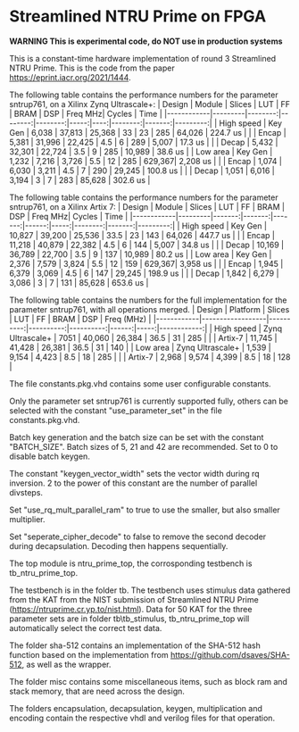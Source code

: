 # Streamlined NTRU Prime on FPGA

**WARNING This is experimental code, do NOT use in production systems**

This is a constant-time hardware implementation of round 3 Streamlined NTRU Prime. This is the code from the paper https://eprint.iacr.org/2021/1444.

The following table contains the performance numbers for the parameter sntrup761, on a Xilinx Zynq Ultrascale+:
| Design     | Module  | Slices  | LUT     | FF      | BRAM | DSP | Freq MHz| Cycles | Time     |
|------------|---------|--------:|--------:|--------:|-----:|----:|--------:|-------:|---------:|
| High speed | Key Gen | 6,038   | 37,813  | 25,368  | 33   | 23  | 285     | 64,026 | 224.7 us |
|            | Encap   | 5,381   | 31,996  | 22,425  | 4.5  | 6   | 289     | 5,007  | 17.3 us  |
|            | Decap   | 5,432   | 32,301  | 22,724  | 3.5  | 9   | 285     | 10,989 | 38.6 us  |
| Low area   | Key Gen | 1,232   | 7,216   | 3,726   | 5.5  | 12  | 285     | 629,367| 2,208 us |
|            | Encap   | 1,074   | 6,030   | 3,211   | 4.5  | 7   | 290     | 29,245 | 100.8 us |
|            | Decap   | 1,051   | 6,016   | 3,194   | 3    | 7   | 283     | 85,628 | 302.6 us |


The following table contains the performance numbers for the parameter sntrup761, on a Xilinx Artix 7:
| Design     | Module  | Slices | LUT    | FF     |  BRAM | DSP  | Freq MHz| Cycles | Time     |
|------------|---------|-------:|-------:|-------:|------:|-----:|--------:|-------:|---------:|
| High speed | Key Gen | 10,827 | 39,200 | 25,536 | 33.5  | 23   | 143     | 64,026 | 447.7 us |
|            | Encap   | 11,218 | 40,879 | 22,382 | 4.5   | 6    | 144     | 5,007  | 34.8 us  |
|            | Decap   | 10,169 | 36,789 | 22,700 | 3.5   | 9    | 137     | 10,989 | 80.2 us  |
| Low area   | Key Gen | 2,376  | 7,579  | 3,824  | 5.5   | 12   | 159     | 629,367| 3,958 us |
|            | Encap   | 1,945  | 6,379  | 3,069  | 4.5   | 6    | 147     | 29,245 | 198.9 us |
|            | Decap   | 1,842  | 6,279  | 3,086  | 3     | 7    | 131     | 85,628 | 653.6 us |


The following table contains the numbers for the full implementation for the parameter sntrup761, with all operations merged.
| Design     | Platform         | Slices   | LUT      | FF       | BRAM | DSP | Freq (MHz) |
|------------|------------------|----------:|----------:|----------:|------:|-----:|------------:|
| High speed | Zynq Ultrascale+ | 7051     | 40,060   | 26,384   | 36.5 | 31  | 285        |
|            | Artix-7          | 11,745   | 41,428   | 26,381   | 36.5 | 31  | 140        |
| Low area   | Zynq Ultrascale+ | 1,539    | 9,154    | 4,423    | 8.5  | 18  | 285        |
|            | Artix-7          | 2,968    | 9,574    | 4,399    | 8.5  | 18  | 128        |

The file constants.pkg.vhd contains some user configurable constants.

Only the parameter set sntrup761 is currently supported fully, others can be selected with the constant "use_parameter_set" in the file constants.pkg.vhd.

Batch key generation and the batch size can be set with the constant "BATCH_SIZE". Batch sizes of 5, 21 and 42 are recommended. Set to 0 to disable batch keygen.

The constant "keygen_vector_width" sets the vector width during rq inversion. 2 to the power of this constant are the number of parallel divsteps.

Set "use_rq_mult_parallel_ram" to true to use the smaller, but also smaller multiplier.

Set "seperate_cipher_decode" to false to remove the second decoder during decapsulation. Decoding then happens sequentially.


The top module is ntru_prime_top, the corrosponding testbench is tb_ntru_prime_top.

The testbench is in the folder tb. The testbench uses stimulus data gathered from the KAT from the NIST submission of Streamlined NTRU Prime (https://ntruprime.cr.yp.to/nist.html). Data for 50 KAT for the three parameter sets are in folder tb\tb_stimulus\, tb_ntru_prime_top will automatically select the correct test data.

The folder sha-512 contains an implementation  of the SHA-512 hash function based on the implementation  from https://github.com/dsaves/SHA-512, as well as the wrapper.

The folder misc contains some miscellaneous items, such as block ram and stack memory, that are need across the design.

The folders encapsulation, decapsulation, keygen, multiplication and encoding contain the respective vhdl and verilog files for that operation.


